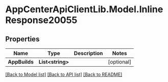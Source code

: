# AppCenterApiClientLib.Model.InlineResponse20055
## Properties

Name | Type | Description | Notes
------------ | ------------- | ------------- | -------------
**AppBuilds** | **List&lt;string&gt;** |  | [optional] 

[[Back to Model list]](../README.md#documentation-for-models) [[Back to API list]](../README.md#documentation-for-api-endpoints) [[Back to README]](../README.md)

